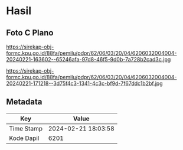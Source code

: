 # Hasil

## Foto C Plano

https://sirekap-obj-formc.kpu.go.id/88fa/pemilu/pdpr/62/06/03/20/04/6206032004004-20240221-163602--65246afa-97d8-46f5-9d0b-7a728b2cad3c.jpg

https://sirekap-obj-formc.kpu.go.id/88fa/pemilu/pdpr/62/06/03/20/04/6206032004004-20240221-171218--3d75f4c3-1341-4c3c-bf9d-7f67ddc1b2bf.jpg


## Metadata

| Key        | Value               |
| ---------- | ------------------- |
| Time Stamp | 2024-02-21 18:03:58 |
| Kode Dapil | 6201                |



